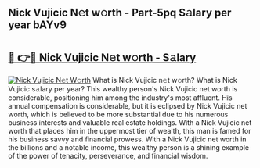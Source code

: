 ## Nick Vujicic N𝚎t w𝚘rth - Part-5pq S𝚊lary per year bAYv9

# <h2><a href="http://gc0dvbl.nevu.top/?p=Nick+Vujicic">🔗 👉🔴 Nick Vujicic N𝚎t w𝚘rth - S𝚊lary</a></h2>

[![Nick Vujicic N𝚎t W𝚘rth](https://i.imgur.com/Oavwk0R.jpeg)](http://gc0dvbl.nevu.top/?p=Nick+Vujicic)
What is Nick Vujicic n𝚎t w𝚘rth? What is Nick Vujicic s𝚊lary per year?
This wealthy person's Nick Vujicic net worth is considerable, positioning him among the industry's most affluent. His annual compensation is considerable, but it is eclipsed by Nick Vujicic net worth, which is believed to be more substantial due to his numerous business interests and valuable real estate holdings. With a Nick Vujicic net worth that places him in the uppermost tier of wealth, this man is famed for his business savvy and financial prowess. With a Nick Vujicic net worth in the billions and a notable income, this wealthy person is a shining example of the power of tenacity, perseverance, and financial wisdom.
